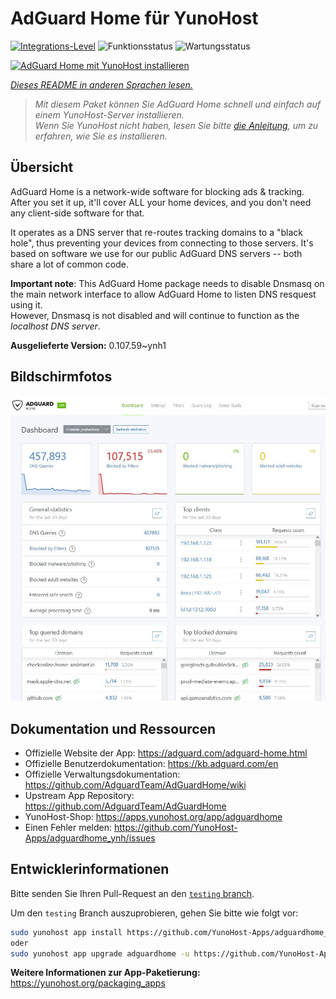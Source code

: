 <!--
N.B.: Diese README wurde automatisch von <https://github.com/YunoHost/apps/tree/master/tools/readme_generator> generiert.
Sie darf NICHT von Hand bearbeitet werden.
-->

# AdGuard Home für YunoHost

[![Integrations-Level](https://apps.yunohost.org/badge/integration/adguardhome)](https://ci-apps.yunohost.org/ci/apps/adguardhome/)
![Funktionsstatus](https://apps.yunohost.org/badge/state/adguardhome)
![Wartungsstatus](https://apps.yunohost.org/badge/maintained/adguardhome)

[![AdGuard Home mit YunoHost installieren](https://install-app.yunohost.org/install-with-yunohost.svg)](https://install-app.yunohost.org/?app=adguardhome)

*[Dieses README in anderen Sprachen lesen.](./ALL_README.md)*

> *Mit diesem Paket können Sie AdGuard Home schnell und einfach auf einem YunoHost-Server installieren.*  
> *Wenn Sie YunoHost nicht haben, lesen Sie bitte [die Anleitung](https://yunohost.org/install), um zu erfahren, wie Sie es installieren.*

## Übersicht

AdGuard Home is a network-wide software for blocking ads & tracking. After you set it up, it'll cover ALL your home devices, and you don't need any client-side software for that.

It operates as a DNS server that re-routes tracking domains to a "black hole", thus preventing your devices from connecting to those servers. It's based on software we use for our public AdGuard DNS servers -- both share a lot of common code.

**Important note**: This AdGuard Home package needs to disable Dnsmasq on the main network interface to allow AdGuard Home to listen DNS resquest using it.  
However, Dnsmasq is not disabled and will continue to function as the *localhost DNS server*.


**Ausgelieferte Version:** 0.107.59~ynh1

## Bildschirmfotos

![Bildschirmfotos von AdGuard Home](./doc/screenshots/screenshot.jpg)

## Dokumentation und Ressourcen

- Offizielle Website der App: <https://adguard.com/adguard-home.html>
- Offizielle Benutzerdokumentation: <https://kb.adguard.com/en>
- Offizielle Verwaltungsdokumentation: <https://github.com/AdguardTeam/AdGuardHome/wiki>
- Upstream App Repository: <https://github.com/AdguardTeam/AdGuardHome>
- YunoHost-Shop: <https://apps.yunohost.org/app/adguardhome>
- Einen Fehler melden: <https://github.com/YunoHost-Apps/adguardhome_ynh/issues>

## Entwicklerinformationen

Bitte senden Sie Ihren Pull-Request an den [`testing` branch](https://github.com/YunoHost-Apps/adguardhome_ynh/tree/testing).

Um den `testing` Branch auszuprobieren, gehen Sie bitte wie folgt vor:

```bash
sudo yunohost app install https://github.com/YunoHost-Apps/adguardhome_ynh/tree/testing --debug
oder
sudo yunohost app upgrade adguardhome -u https://github.com/YunoHost-Apps/adguardhome_ynh/tree/testing --debug
```

**Weitere Informationen zur App-Paketierung:** <https://yunohost.org/packaging_apps>
